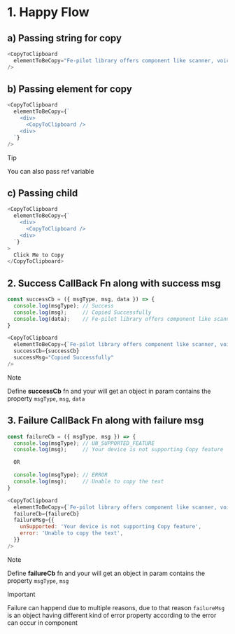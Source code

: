 # 1. Happy Flow 

## a) Passing string for copy

```js
<CopyToClipboard 
  elementToBeCopy="Fe-pilot library offers component like scanner, voice search, autofill otp, phonebook, share and many more for a small/medium/large size web based applications" 
/>
```

## b) Passing element for copy

```js
<CopyToClipboard 
  elementToBeCopy={`
    <div>
      <CopyToClipboard />
    <div>
  `} 
/>
```
> [!Tip]
> You can also pass ref variable


## c) Passing child

```js
<CopyToClipboard 
  elementToBeCopy={`
    <div>
      <CopyToClipboard />
    <div>
  `} 
>
  Click Me to Copy
</CopyToClipboard> 
```

## 2. Success CallBack Fn along with success msg

```js
const successCb = ({ msgType, msg, data }) => {
  console.log(msgType); // Success
  console.log(msg);     // Copied Successfully
  console.log(data);    // Fe-pilot library offers component like scanner, voice search, autofill otp, phonebook, share
}
```

```js
<CopyToClipboard 
  elementToBeCopy={`Fe-pilot library offers component like scanner, voice search, autofill otp, phonebook, share`}
  successCb={successCb}
  successMsg="Copied Successfully"
/>
```
> [!Note]
 Define **successCb** fn and your will get an object in param contains the property ```msgType```, ```msg```, ```data```

## 3. Failure CallBack Fn along with failure msg
```js
const failureCb = ({ msgType, msg }) => {
  console.log(msgType); // UN_SUPPORTED_FEATURE
  console.log(msg);     // Your device is not supporting Copy feature

  OR

  console.log(msgType); // ERROR
  console.log(msg);     // Unable to copy the text
}
```
```js
<CopyToClipboard 
  elementToBeCopy={`Fe-pilot library offers component like scanner, voice search, autofill otp, phonebook, share`}
  failureCb={failureCb}
  failureMsg={{
    unSupported: 'Your device is not supporting Copy feature',
    error: 'Unable to copy the text',
  }}
/>
```
> [!Note]
> Define **failureCb** fn and your will get an object in param contains the property ```msgType```, ```msg```

> [!Important]
Failure can happend due to multiple reasons, due to that reason ```failureMsg``` is an object having different kind of error property according to the error can occur in component
